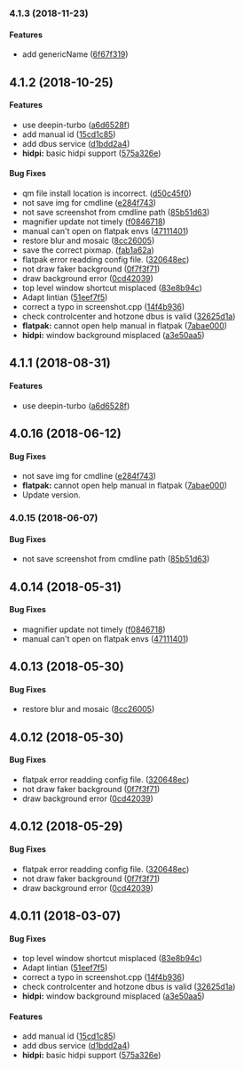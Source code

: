 <a name="4.1.3"></a>
### 4.1.3 (2018-11-23)


#### Features

*   add genericName ([6f67f319](https://github.com/linuxdeepin/deepin-screenshot/commit/6f67f319c9188e145233c3fe6c4030e577c97b5a))



<a name="4.1.2"></a>
## 4.1.2 (2018-10-25)


#### Features

*   use deepin-turbo ([a6d6528f](a6d6528f))
*   add manual id ([15cd1c85](15cd1c85))
*   add dbus service ([d1bdd2a4](d1bdd2a4))
* **hidpi:**  basic hidpi support ([575a326e](575a326e))

#### Bug Fixes

*   qm file install location is incorrect. ([d50c45f0](d50c45f0))
*   not save img for cmdline ([e284f743](e284f743))
*   not save screenshot from cmdline path ([85b51d63](85b51d63))
*   magnifier update not timely ([f0846718](f0846718))
*   manual can't open on flatpak envs ([47111401](47111401))
*   restore blur and mosaic ([8cc26005](8cc26005))
*   save the correct pixmap. ([fab1a62a](fab1a62a))
*   flatpak error readding config file. ([320648ec](320648ec))
*   not draw faker background ([0f7f3f71](0f7f3f71))
*   draw background error ([0cd42039](0cd42039))
*   top level window shortcut misplaced ([83e8b94c](83e8b94c))
*   Adapt lintian ([51eef7f5](51eef7f5))
*   correct a typo in screenshot.cpp ([14f4b936](14f4b936))
*   check controlcenter and hotzone dbus is valid ([32625d1a](32625d1a))
* **flatpak:**  cannot open help manual in flatpak ([7abae000](7abae000))
* **hidpi:**  window background misplaced ([a3e50aa5](a3e50aa5))



<a name="4.1.0"></a>
## 4.1.1 (2018-08-31)


#### Features

*   use deepin-turbo ([a6d6528f](a6d6528f))

<a name="4.0.16"></a>
## 4.0.16 (2018-06-12)

#### Bug Fixes

*   not save img for cmdline ([e284f743](e284f743))
* **flatpak:**  cannot open help manual in flatpak ([7abae000](7abae000))
*   Update version.


<a name="4.0.15"></a>
### 4.0.15 (2018-06-07)


#### Bug Fixes

*   not save screenshot from cmdline path ([85b51d63](85b51d63))

<a name="4.0.14"></a>
## 4.0.14 (2018-05-31)


#### Bug Fixes

*   magnifier update not timely ([f0846718](f0846718))
*   manual can't open on flatpak envs ([47111401](47111401))



<a name="4.0.13"></a>
## 4.0.13 (2018-05-30)


#### Bug Fixes

*   restore blur and mosaic ([8cc26005](8cc26005))



<a name="4.0.12"></a>
## 4.0.12 (2018-05-30)


#### Bug Fixes

*   flatpak error readding config file. ([320648ec](320648ec))
*   not draw faker background ([0f7f3f71](0f7f3f71))
*   draw background error ([0cd42039](0cd42039))



<a name="4.0.12"></a>
## 4.0.12 (2018-05-29)


#### Bug Fixes

*   flatpak error readding config file. ([320648ec](320648ec))
*   not draw faker background ([0f7f3f71](0f7f3f71))
*   draw background error ([0cd42039](0cd42039))



<a name="4.0.11"></a>
## 4.0.11 (2018-03-07)


#### Bug Fixes

*   top level window shortcut misplaced ([83e8b94c](83e8b94c))
*   Adapt lintian ([51eef7f5](51eef7f5))
*   correct a typo in screenshot.cpp ([14f4b936](14f4b936))
*   check controlcenter and hotzone dbus is valid ([32625d1a](32625d1a))
* **hidpi:**  window background misplaced ([a3e50aa5](a3e50aa5))

#### Features

*   add manual id ([15cd1c85](15cd1c85))
*   add dbus service ([d1bdd2a4](d1bdd2a4))
* **hidpi:**  basic hidpi support ([575a326e](575a326e))
